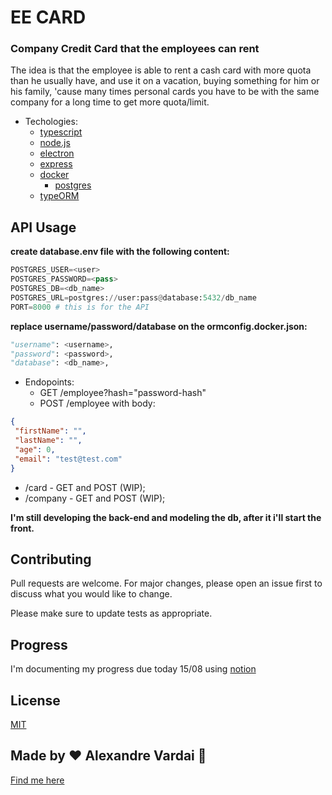# EE CARD

### Company Credit Card that the employees can rent

The idea is that the employee is able to rent a cash card with more quota than he usually have, and use it on a vacation, buying something for him or his family, 'cause many times personal cards you have to be with the same company for a long time to get more quota/limit.

* Techologies:
  * [typescript](https://www.typescriptlang.org/)
  * [node.js](https://nodejs.org/en/)
  * [electron](https://www.electronjs.org/)
  * [express](https://expressjs.com/)
  * [docker](https://www.docker.com/)
    * [postgres](https://www.postgresql.org/) 
  * [typeORM](https://typeorm.io/#/)

 
## API Usage
**create database.env file with the following content:**

```python
POSTGRES_USER=<user> 
POSTGRES_PASSWORD=<pass> 
POSTGRES_DB=<db_name>
POSTGRES_URL=postgres://user:pass@database:5432/db_name
PORT=8000 # this is for the API
```

**replace username/password/database on the ormconfig.docker.json:**

```python
"username": <username>,
"password": <password>,
"database": <db_name>,
```

* Endopoints:
  * GET /employee?hash="password-hash"
  * POST /employee with body:
```json
{
 "firstName": "",
 "lastName": "",
 "age": 0,
 "email": "test@test.com"
}
```
  * /card - GET and POST (WIP);
  * /company - GET and POST (WIP);

**I'm still developing the back-end and modeling the db, after it i'll start the front.**


## Contributing
Pull requests are welcome. For major changes, please open an issue first to discuss what you would like to change.

Please make sure to update tests as appropriate.

## Progress
I'm documenting my progress due today 15/08 using [notion](https://www.notion.so/EE_CARD-99b245127f1544dc91727a1a5eccdf1f)

## License
[MIT](https://choosealicense.com/licenses/mit/)

## Made by ♥ Alexandre Vardai 👋 
[Find me here](https://www.linkedin.com/in/alexandre-vardai-b8255b15b/)
